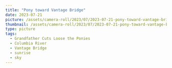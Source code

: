 ```yaml
---
title: "Pony toward Vantage Bridge"
date: 2023-07-21
picture: /assets/camera-roll/2023/07/2023-07-21-pony-toward-vantage-bridge/20230721_124334038_iOS.jpg
thumbnail: /assets/camera-roll/2023/07/2023-07-21-pony-toward-vantage-bridge/20230721_124334038_iOS-thumbnail.jpg
type: picture
tags:
  - Grandfather Cuts Loose the Ponies
  - Columbia River
  - Vantage Bridge
  - sunrise
  - sky
---
```


